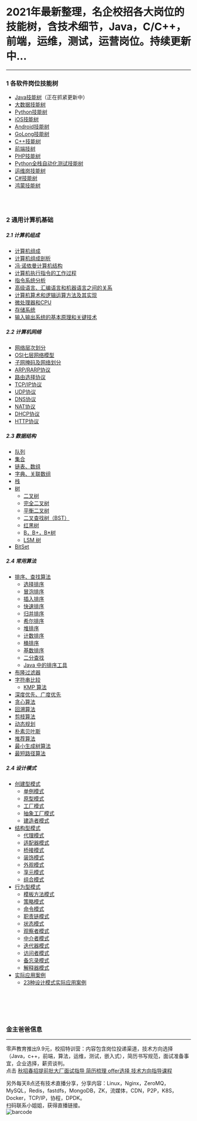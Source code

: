 <h1>2021年最新整理，名企校招各大岗位的技能树，含技术细节，Java，C/C++，前端，运维，测试，运营岗位。持续更新中...</h1>

-----------

### 1 各软件岗位技能树
* [Java技能树](https://github.com/0voice/develop_skill_tree/tree/main/java_skill_tree)（正在抓紧更新中）
* [大数据技能树](https://github.com/0voice/develop_skill_tree/tree/main/bigdata_skill_tree)
* [Python技能树](https://github.com/0voice/develop_skill_tree/tree/main/python_skill_tree)
* [iOS技能树](https://github.com/0voice/develop_skill_tree/tree/main/ios_skill_tree)
* [Android技能树](https://github.com/0voice/develop_skill_tree/tree/main/android_skill_tree)
* [GoLong技能树](https://github.com/0voice/develop_skill_tree/tree/main/golang_skill_tree)
* [C++技能树](https://github.com/0voice/develop_skill_tree/tree/main/c++_skill_tree)
* [前端技树](https://github.com/0voice/develop_skill_tree/tree/main/javascript_skill_tree)
* [PHP技能树](https://github.com/0voice/develop_skill_tree/tree/main/php_skill_tree)
* [Python全栈自动化测试技能树](https://github.com/0voice/develop_skill_tree/tree/main/python_automatic_test_skill_tree)
* [运维岗技能树](https://github.com/0voice/develop_skill_tree/tree/main/android_skill_tree)
* [C#技能树](https://github.com/0voice/develop_skill_tree/tree/main/c#_skill_tree)
* [鸿蒙技能树](https://github.com/0voice/develop_skill_tree/tree/main/android_skill_tree)

<br/>
<br/>

### 2 通用计算机基础

##### 2.1 计算机组成

* [计算机组成](https://github.com/0voice/develop_skill_tree/blob/main/common_skills_tree/%E8%AE%A1%E7%AE%97%E6%9C%BA%E7%BB%84%E6%88%90.md#计算机组成)
* [计算机组成剖析](https://github.com/0voice/develop_skill_tree/blob/main/README.md#计算机组成剖析)
* [冯·诺依曼计算机结构](https://github.com/0voice/develop_skill_tree/blob/main/README.md#冯·诺依曼计算机结构)
* [计算机执行指令的工作过程](https://github.com/0voice/develop_skill_tree/blob/main/README.md#计算机执行指令的工作过程)
* [指令系统分析](https://github.com/0voice/develop_skill_tree/blob/main/README.md#指令系统分析)
* [高级语言、汇编语言和机器语言之间的关系](https://github.com/0voice/develop_skill_tree/blob/main/README.md#高级语言、汇编语言和机器语言之间的关系)
* [计算机算术和逻辑运算方法及其实现](https://github.com/0voice/develop_skill_tree/blob/main/README.md#计算机算术和逻辑运算方法及其实现)
* [微处理器和CPU](https://github.com/0voice/develop_skill_tree/blob/main/README.md#微处理器和CPU)
* [存储系统](https://github.com/0voice/develop_skill_tree/blob/main/README.md#存储系统)
* [输入输出系统的基本原理和关键技术](https://github.com/0voice/develop_skill_tree/blob/main/README.md#输入输出系统的基本原理和关键技术)
	
##### 2.2 计算机网络

* [网络层次划分](https://github.com/0voice/develop_skill_tree/blob/main/README.md#网络层次划分)
* [OSI七层网络模型](https://github.com/0voice/develop_skill_tree/blob/main/README.md#OSI七层网络模型)
* [子网掩码及网络划分](https://github.com/0voice/develop_skill_tree/blob/main/README.md#子网掩码及网络划分)
* [ARP/RARP协议](https://github.com/0voice/develop_skill_tree/blob/main/README.md#ARP/RARP协议)
* [路由选择协议](https://github.com/0voice/develop_skill_tree/blob/main/README.md#路由选择协议)
* [TCP/IP协议](https://github.com/0voice/develop_skill_tree/blob/main/README.md#TCP/IP协议)
* [UDP协议](https://github.com/0voice/develop_skill_tree/blob/main/README.md#UDP协议)
* [DNS协议](https://github.com/0voice/develop_skill_tree/blob/main/README.md#DNS协议)
* [NAT协议](https://github.com/0voice/develop_skill_tree/blob/main/README.md#NAT协议)
* [DHCP协议](https://github.com/0voice/develop_skill_tree/blob/main/README.md#DHCP协议)
* [HTTP协议](https://github.com/0voice/develop_skill_tree/blob/main/README.md#HTTP协议)

##### 2.3 数据结构

* [队列](https://github.com/0voice/develop_skill_tree/blob/main/README.md#队列)
* [集合](https://github.com/0voice/develop_skill_tree/blob/main/README.md#集合)
* [链表、数组](https://github.com/0voice/develop_skill_tree/blob/main/README.md#链表数组)
* [字典、关联数组](https://github.com/0voice/develop_skill_tree/blob/main/README.md#字典关联数组)
* [栈](https://github.com/0voice/develop_skill_tree/blob/main/README.md#栈)
* [树](https://github.com/0voice/develop_skill_tree/blob/main/README.md#树)
	* [二叉树](https://github.com/0voice/develop_skill_tree/blob/main/README.md#二叉树)
	* [完全二叉树](https://github.com/0voice/develop_skill_tree/blob/main/README.md#完全二叉树)
	* [平衡二叉树](https://github.com/0voice/develop_skill_tree/blob/main/README.md#平衡二叉树)
	* [二叉查找树（BST）](https://github.com/0voice/develop_skill_tree/blob/main/README.md#二叉查找树bst)
	* [红黑树](https://github.com/0voice/develop_skill_tree/blob/main/README.md#红黑树)
	* [B，B+，B*树](https://github.com/0voice/develop_skill_tree/blob/main/README.md#b-bb树)
	* [LSM 树](https://github.com/0voice/develop_skill_tree/blob/main/README.md#lsm-树)
* [BitSet](https://github.com/0voice/develop_skill_tree/blob/main/README.md#bitset)

##### 2.4 常用算法
* [排序、查找算法](https://github.com/0voice/develop_skill_tree/blob/main/README.md#排序查找算法)
	* [选择排序](https://github.com/0voice/develop_skill_tree/blob/main/README.md#选择排序)
	* [冒泡排序](https://github.com/0voice/develop_skill_tree/blob/main/README.md#冒泡排序)
	* [插入排序](https://github.com/0voice/develop_skill_tree/blob/main/README.md#插入排序)
	* [快速排序](https://github.com/0voice/develop_skill_tree/blob/main/README.md#快速排序)
	* [归并排序](https://github.com/0voice/develop_skill_tree/blob/main/README.md#归并排序)
	* [希尔排序](https://github.com/0voice/develop_skill_tree/blob/main/README.md#希尔排序)
	* [堆排序](https://github.com/0voice/develop_skill_tree/blob/main/README.md#堆排序)
	* [计数排序](https://github.com/0voice/develop_skill_tree/blob/main/README.md#计数排序)
	* [桶排序](https://github.com/0voice/develop_skill_tree/blob/main/README.md#桶排序)
	* [基数排序](https://github.com/0voice/develop_skill_tree/blob/main/README.md#基数排序)
	* [二分查找](https://github.com/0voice/develop_skill_tree/blob/main/README.md#二分查找)
	* [Java 中的排序工具](https://github.com/0voice/develop_skill_tree/blob/main/README.md#java-中的排序工具)
* [布隆过滤器](https://github.com/0voice/develop_skill_tree/blob/main/README.md#布隆过滤器)
* [字符串比较](https://github.com/0voice/develop_skill_tree/blob/main/README.md#字符串比较)
	* [KMP 算法](https://github.com/0voice/develop_skill_tree/blob/main/README.md#kmp-算法)
* [深度优先、广度优先](https://github.com/0voice/develop_skill_tree/blob/main/README.md#深度优先广度优先)
* [贪心算法](https://github.com/0voice/develop_skill_tree/blob/main/README.md#贪心算法)
* [回溯算法](https://github.com/0voice/develop_skill_tree/blob/main/README.md#回溯算法)
* [剪枝算法](https://github.com/0voice/develop_skill_tree/blob/main/README.md#剪枝算法)
* [动态规划](https://github.com/0voice/develop_skill_tree/blob/main/README.md#动态规划)
* [朴素贝叶斯](https://github.com/0voice/develop_skill_tree/blob/main/README.md#朴素贝叶斯)
* [推荐算法](https://github.com/0voice/develop_skill_tree/blob/main/README.md#推荐算法)
* [最小生成树算法](https://github.com/0voice/develop_skill_tree/blob/main/README.md#最小生成树算法)
* [最短路径算法](https://github.com/0voice/develop_skill_tree/blob/main/README.md#最短路径算法)

##### 2.4 设计模式
* [创建型模式](https://github.com/0voice/develop_skill_tree/blob/main/README.md#创建型模式)
	* [单例模式](https://github.com/0voice/develop_skill_tree/blob/main/README.md#创建型模式)
	* [原型模式](https://github.com/0voice/develop_skill_tree/blob/main/README.md#创建型模式)
	* [工厂模式](https://github.com/0voice/develop_skill_tree/blob/main/README.md#创建型模式)
	* [抽象工厂模式](https://github.com/0voice/develop_skill_tree/blob/main/README.md#创建型模式)
	* [建造者模式](https://github.com/0voice/develop_skill_tree/blob/main/README.md#创建型模式)
* [结构型模式](https://github.com/0voice/develop_skill_tree/blob/main/README.md#结构型模式)
	* [代理模式](https://github.com/0voice/develop_skill_tree/blob/main/README.md#结构型模式)
	* [适配器模式](https://github.com/0voice/develop_skill_tree/blob/main/README.md#结构型模式)
	* [桥接模式](https://github.com/0voice/develop_skill_tree/blob/main/README.md#结构型模式)
	* [装饰模式](https://github.com/0voice/develop_skill_tree/blob/main/README.md#结构型模式)
	* [外观模式](https://github.com/0voice/develop_skill_tree/blob/main/README.md#结构型模式)
	* [享元模式](https://github.com/0voice/develop_skill_tree/blob/main/README.md#结构型模式)
	* [组合模式](https://github.com/0voice/develop_skill_tree/blob/main/README.md#结构型模式)
* [行为型模式](https://github.com/0voice/develop_skill_tree/blob/main/README.md#行为型模式)
	* [模板方法模式](https://github.com/0voice/develop_skill_tree/blob/main/README.md#行为型模式)
	* [策略模式](https://github.com/0voice/develop_skill_tree/blob/main/README.md#行为型模式)
	* [命令模式](https://github.com/0voice/develop_skill_tree/blob/main/README.md#行为型模式)
	* [职责链模式](https://github.com/0voice/develop_skill_tree/blob/main/README.md#行为型模式)
	* [状态模式](https://github.com/0voice/develop_skill_tree/blob/main/README.md#行为型模式)
	* [观察者模式](https://github.com/0voice/develop_skill_tree/blob/main/README.md#行为型模式)
	* [中介者模式](https://github.com/0voice/develop_skill_tree/blob/main/README.md#行为型模式)
	* [迭代器模式](https://github.com/0voice/develop_skill_tree/blob/main/README.md#行为型模式)
	* [访问者模式](https://github.com/0voice/develop_skill_tree/blob/main/README.md#行为型模式)
	* [备忘录模式](https://github.com/0voice/develop_skill_tree/blob/main/README.md#行为型模式)
	* [解释器模式](https://github.com/0voice/develop_skill_tree/blob/main/README.md#行为型模式)
* [实际应用案例](https://github.com/0voice/develop_skill_tree/blob/main/README.md#实际应用案例)
	* [23种设计模式实际应用案例](https://github.com/0voice/develop_skill_tree/blob/main/README.md#23种设计模式实际应用案例)

<br/>
<br/>
<br/>
<br/>

<h3 id="22">金主爸爸信息</h3> 

---
零声教育推出9.9元，校招特训营：内容包含岗位投递渠道，技术方向选择（Java，c++，前端，算法，运维，测试，嵌入式），简历书写规范，面试准备事宜，企业选择，薪资谈判。<br/>
点击 [秋招春招提前批大厂面试指导 简历梳理 offer选择 技术方向指导课程](https://ke.qq.com/course/3582758?flowToken=1037495)

另外每天8点还有技术直播分享，分享内容：Linux，Nginx，ZeroMQ，MySQL，Redis，fastdfs，MongoDB，ZK，流媒体，CDN，P2P，K8S，Docker，TCP/IP，协程，DPDK。<br/>
扫码联系小姐姐，获得直播链接。<br/>
![barcode](https://www.0voice.com/uiwebsite/img/barcode/cz.jpg)

